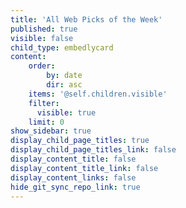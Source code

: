 ```yaml
---
title: 'All Web Picks of the Week'
published: true
visible: false
child_type: embedlycard
content:
    order:
        by: date
        dir: asc
    items: '@self.children.visible'
    filter:
      visible: true
    limit: 0
show_sidebar: true
display_child_page_titles: true
display_child_page_titles_link: false
display_content_title: false
display_content_title_link: false
display_content_links: false
hide_git_sync_repo_link: true
---
```

